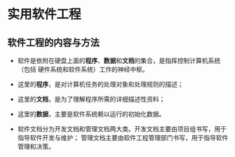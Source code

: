 # 实用软件工程

## 软件工程的内容与方法

* 软件是依附在硬盘上面的**程序**、**数据**和**文档**的集合，是指挥控制计算机系统（包括
硬件系统和软件系统）工作的神经中枢。  

* 这里的**程序**，是对计算机任务的处理对象和处理规则的描述；  

* 这里的**文档**，是为了理解程序所需的详细描述性资料；  

* 这里的**数据**，主要是软件系统赖以运行的初始化数据。  

* 软件文档分为开发文档和管理文档两大类。开发文档主要由项目组书写，用于指导软件开发与维护；
管理文档主要由软件工程管理部门书写，用于指导软件管理和决策。  

